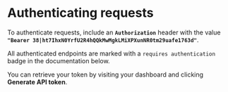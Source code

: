 # Authenticating requests

To authenticate requests, include an **`Authorization`** header with the value **`"Bearer 38|ht7IhxN0YrfU2R4hQQkMwMgkLMiXPXunNR0tm29uafe1763d"`**.

All authenticated endpoints are marked with a `requires authentication` badge in the documentation below.

You can retrieve your token by visiting your dashboard and clicking <b>Generate API token</b>.
